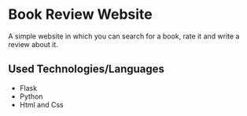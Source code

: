 Book Review Website
====================

A simple website in which you can search for a book, rate it and write a review about it.

Used Technologies/Languages
----------------------------

* Flask
* Python
* Html and Css
